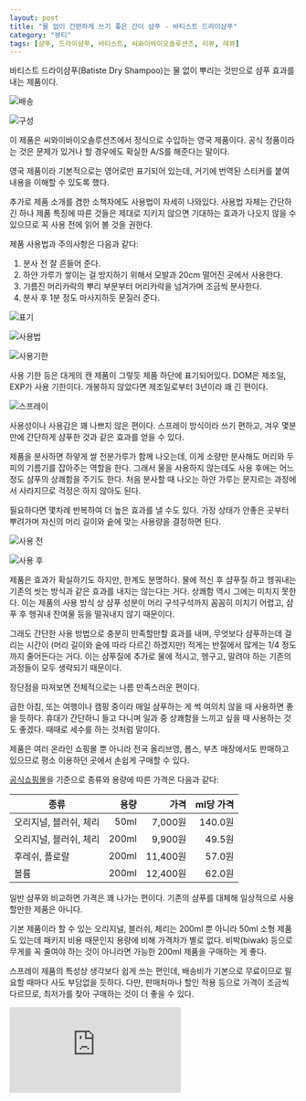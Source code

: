 ```yaml
---
layout: post
title: "물 없이 간편하게 쓰기 좋은 간이 샴푸 - 바티스트 드라이샴푸"
category: "뷰티"
tags: [샴푸, 드라이샴푸, 바티스트, 씨와이바이오솔루션즈, 리뷰, 레뷰]
---
```


바티스트 드라이샴푸(Batiste Dry Shampoo)는
물 없이 뿌리는 것만으로 샴푸 효과를 내는 제품이다.

![배송](https://lh3.googleusercontent.com/NeKdc-d5m1FleiD-3N8oZ5Ryq6ibcQfoguaNqx8a_WwRIRgw0VrbOWnuy3qEed096Hv5yTHXi8_5ww=s480)

![구성](https://lh3.googleusercontent.com/9mgnLcXDjcCykzPSCCioZKjYfODXtZqIIL8Z6tyaXSF-7HTwxZkaJbSkUnWTfAkxauN_LFnQw7GQBg=s480)

이 제품은 씨와이바이오솔루션즈에서 정식으로 수입하는 영국 제품이다.
공식 정품이라는 것은 문제가 있거나 할 경우에도 확실한 A/S를 해준다는 말이다.

영국 제품이라 기본적으로는 영어로만 표기되어 있는데,
거기에 번역된 스티커를 붙여 내용을 이해할 수 있도록 했다.

추가로 제품 소개를 겸한 소책자에도 사용법이 자세히 나와있다.
사용법 자체는 간단하긴 하나
제품 특징에 따른 것들은 제대로 지키지 않으면 기대하는 효과가 나오지 않을 수 있으므로
꼭 사용 전에 읽어 볼 것을 권한다.

제품 사용법과 주의사항은 다음과 같다:

1. 분사 전 잘 흔들어 준다.
2. 하얀 가루가 쌓이는 걸 방지하기 위해서 모발과 20cm 떨어진 곳에서 사용한다.
3. 기름진 머리카락의 뿌리 부분부터 머리카락을 넘겨가며 조금씩 분사한다.
4. 분사 후 1분 정도 마사지하듯 문질러 준다.

![표기](https://lh3.googleusercontent.com/RtbqQgL0mQmfCgI2aVYbcXaIXlXbtZQpmBRDgIDblmhPNMplZxWwL8GFeXVrdYV4Wj09ZyvXfmQfPA=h480)

![사용법](https://lh3.googleusercontent.com/kaWIMs8X-LQ1FBqcNHl8gUqZBn3PqNnTNH_r6oKpuYn3anSPtb2zWF8rIqYh_BNot201na484qNuFA=h480)

![사용기한](https://lh3.googleusercontent.com/eaZHDfDUJKydJYtRTU60IZAfpv8Nr9-y0qiQuZw08wVQ4Kssbm2RGL8OnfoHsORqz7-C2NOryVD2sg=s480)

사용 기한 등은 대게의 캔 제품이 그렇듯 제품 하단에 표기되어있다.
DOM은 제조일, EXP가 사용 기한이다.
개봉하지 않았다면 제조일로부터 3년이라 꽤 긴 편이다.

![스프레이](https://lh3.googleusercontent.com/fytFq7ywfxBiJRbSIvm1PbvTqcRsw6grCqVYRtpMIUSSLu-uhGaHecYwQ4tGxwMMoGMG3daY_Zho5w=s480)

사용성이나 사용감은 꽤 나쁘지 않은 편이다.
스프레이 방식이라 쓰기 편하고,
겨우 몇분만에 간단하게 샴푸한 것과 같은 효과를 얻을 수 있다.

제품을 분사하면 하얗게 쌀 전분가루가 함께 나오는데,
이게 소량만 분사해도 머리와 두피의 기름기를 잡아주는 역할을 한다.
그래서 물을 사용하지 않는데도 사용 후에는 어느정도 샴푸의 상쾌함을 주기도 한다.
처음 분사할 때 나오는 하얀 가루는 문지르는 과정에서 사라지므로 걱정은 하지 않아도 된다.

필요하다면 몇차례 반복하여 더 높은 효과를 낼 수도 있다.
가장 상태가 안좋은 곳부터 뿌려가며
자신의 머리 길이와 숱에 맞는 사용량을 결정하면 된다.

![사용 전](https://lh3.googleusercontent.com/4ACQxOait9eiDOK2PctAbU4_PoFKRW2AhZaUuTGOO-sTjxZixLUjayiFy-i9QFWtAQYFnzTePfP7Tw=s480)

![사용 후](https://lh3.googleusercontent.com/7-FffE4UZyFdEJp9yLyl_yx-6QfzW87go_5y0kXBJLJ1FiqCZ5lj41keUvQuXAAqarmWO03xJ5JtQw=s480)

제품은 효과가 확실하기도 하지만, 한계도 분명하다.
물에 적신 후 샴푸질 하고 헹궈내는 기존의 씻는 방식과 같은 효과를 내지는 않는다는 거다.
상쾌함 역시 그에는 미치지 못한다.
이는 제품의 사용 방식 상 샴푸 성분이 머리 구석구석까지 꼼꼼히 미치기 어렵고,
샴푸 후 헹궈내 잔여물 등을 떨궈내지 않기 때문이다.

그래도 간단한 사용 방법으로 충분히 만족할만할 효과를 내며,
무엇보다 샴푸하는데 걸리는 시간이 (머리 길이와 숱에 따라 다르긴 하겠지만)
적게는 반절에서 많게는 1/4 정도까지 줄어든다는 거다.
이는 샴푸질에 추가로 물에 적시고, 헹구고, 말려야 하는 기존의 과정들이 모두 생략되기 때문이다.

장단점을 따져보면 전체적으로는 나름 만족스러운 편이다.

급한 아침, 또는 여행이나 캠핑 중이라 매일 샴푸하는 게 썩 여의치 않을 때 사용하면 좋을 듯하다.
휴대가 간단하니 들고 다니며 일과 중 상쾌함을 느끼고 싶을 때 사용하는 것도 좋겠다.
때때로 세수를 하는 것처럼 말이다.

제품은 여러 온라인 쇼핑몰 뿐 아니라
전국 올리브영, 롭스, 부츠 매장에서도 판매하고 있으므로
평소 이용하던 곳에서 손쉽게 구매할 수 있다.

[공식쇼핑몰](http://www.churchndwight.co.kr/product/%EB%B0%94%ED%8B%B0%EC%8A%A4%ED%8A%B8-%EB%93%9C%EB%9D%BC%EC%9D%B4%EC%83%B4%ED%91%B8-9%EC%A2%85-%EC%A4%91-%ED%83%9D-1/135/category/102/display/1/)을 기준으로
종류와 용량에 따른 가격은 다음과 같다:

종류                   | 용량  | 가격     | ml당 가격
-----------------------|------:|---------:|----------:
오리지널, 블러쉬, 체리 |  50ml |  7,000원 | 140.0원
오리지널, 블러쉬, 체리 | 200ml |  9,900원 |  49.5원
후레쉬, 플로랄         | 200ml | 11,400원 |  57.0원
볼륨                   | 200ml | 12,400원 |  62.0원

일반 샴푸와 비교하면 가격은 꽤 나가는 편이다.
기존의 샴푸를 대체해 일상적으로 사용할만한 제품은 아니다.

기본 제품이라 할 수 있는 오리지널, 블러쉬, 체리는
200ml 뿐 아니라 50ml 소형 제품도 있는데
패키지 비용 때문인지
용량에 비해 가격차가 별로 없다.
비박(biwak) 등으로 무게를 꼭 줄여야 하는 것이 아니라면 가능한 200ml 제품을 구매하는 게 좋다.

스프레이 제품의 특성상 생각보다 쉽게 쓰는 편인데,
배송비가 기본으로 무료이므로
필요할 때마다 사도 부담없을 듯하다.
다만, 판매처마나 할인 적용 등으로 가격이 조금씩 다르므로,
최저가를 찾아 구매하는 것이 더 좋을 수 있다.



![스폰서 배너](https://www.revu.net/campaign/img.php?p=e858e087b58d96ac48f875a842b2721eb77d168aeb1012d262609551fcd39971&v=4 "이 글은 레뷰를 통해 해당 업체에서 제품을 제공받아 작성했다.")
